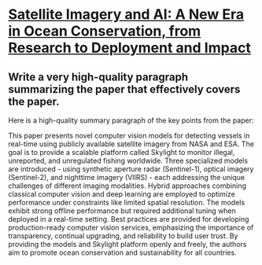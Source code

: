 # [Satellite Imagery and AI: A New Era in Ocean Conservation, from Research   to Deployment and Impact](https://arxiv.org/abs/2312.03207)

## Write a very high-quality paragraph summarizing the paper that effectively covers the paper.

 Here is a high-quality summary paragraph of the key points from the paper:

This paper presents novel computer vision models for detecting vessels in real-time using publicly available satellite imagery from NASA and ESA. The goal is to provide a scalable platform called Skylight to monitor illegal, unreported, and unregulated fishing worldwide. Three specialized models are introduced - using synthetic aperture radar (Sentinel-1), optical imagery (Sentinel-2), and nighttime imagery (VIIRS) - each addressing the unique challenges of different imaging modalities. Hybrid approaches combining classical computer vision and deep learning are employed to optimize performance under constraints like limited spatial resolution. The models exhibit strong offline performance but required additional tuning when deployed in a real-time setting. Best practices are provided for developing production-ready computer vision services, emphasizing the importance of transparency, continual upgrading, and reliability to build user trust. By providing the models and Skylight platform openly and freely, the authors aim to promote ocean conservation and sustainability for all countries.
